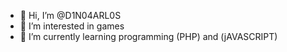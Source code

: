 - 👋 Hi, I’m @D1N04ARL0S
- 👀 I’m interested in games
- 🌱 I’m currently learning programming (PHP) and (jAVASCRIPT)

<!---
D1N04ARL0S/D1N04ARL0S is a ✨ special ✨ repository because its `README.md` (this file) appears on your GitHub profile.
You can click the Preview link to take a look at your changes.
--->
